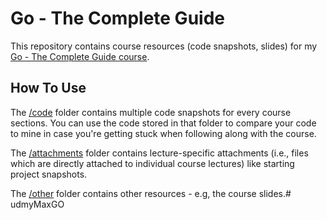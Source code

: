 # Go - The Complete Guide

This repository contains course resources (code snapshots, slides) for my [Go - The Complete Guide course](https://acad.link/golang).

## How To Use

The [/code](/code/) folder contains multiple code snapshots for every course sections. You can use the code stored in that folder to compare your code to mine in case you're getting stuck when following along with the course.

The [/attachments](/attachments/) folder contains lecture-specific attachments (i.e., files which are directly attached to individual course lectures) like starting project snapshots.

The [/other](/other/) folder contains other resources - e.g, the course slides.# udmyMaxGO

